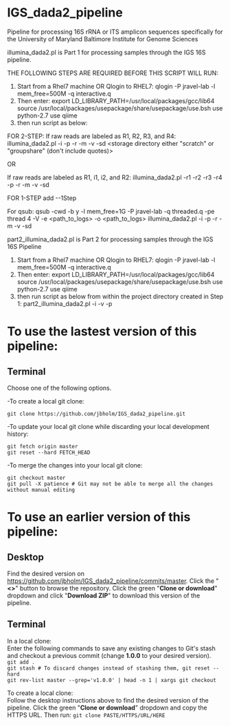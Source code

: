 # IGS_dada2_pipeline
Pipeline for processing 16S rRNA or ITS amplicon sequences specifically for the University of Maryland Baltimore Institute for Genome Sciences

illumina_dada2.pl is Part 1 for processing samples through the IGS 16S pipeline. 

THE FOLLOWING STEPS ARE REQUIRED BEFORE THIS SCRIPT WILL RUN:

  1. Start from a Rhel7 machine OR Qlogin to RHEL7:
        qlogin -P jravel-lab -l mem_free=500M -q interactive.q
  2. Then enter:
        export LD_LIBRARY_PATH=/usr/local/packages/gcc/lib64
        source /usr/local/packages/usepackage/share/usepackage/use.bsh
        use python-2.7
        use qiime
  3. then run script as below:
  
FOR 2-STEP:
If raw reads are labeled as R1, R2, R3, and R4:
  illumina_dada2.pl -i <directory containing raw reads> -p <project name> -r <run ID> -m <mapping file> -v <variable region> -sd <storage directory either "scratch" or "groupshare" (don't include quotes)>
  
  OR
  
If raw reads are labeled as R1, i1, i2, and R2:
  illumina_dada2.pl -r1 <full path to raw R1 file> -r2 <full path to raw i1 file>
                    -r3 <full path to raw i2 file> -r4 <full path to raw R2 file>
                    -p <project name> -r <run ID> -m <mapping file> -v <variable region>
                    -sd <storage directory>
  
FOR 1-STEP
  add --1Step

For qsub:
  qsub -cwd -b y -l mem_free=1G -P jravel-lab -q threaded.q -pe thread 4 -V -e <path_to_logs>
  -o <path_to_logs>  illumina_dada2.pl -i <directory containing raw reads> -p <project name> -r <run ID> -m <mapping file> -v <variable region> -sd <storage directory enter the word scratch or groupshare>
  
part2_illumina_dada2.pl is Part 2 for processing samples through the IGS 16S Pipeline
  1. Start from a Rhel7 machine OR Qlogin to RHEL7:
        qlogin -P jravel-lab -l mem_free=500M -q interactive.q
  2. Then enter:
        export LD_LIBRARY_PATH=/usr/local/packages/gcc/lib64
        source /usr/local/packages/usepackage/share/usepackage/use.bsh
        use python-2.7
        use qiime
  3. then run script as below from within the project directory created in Step 1:
part2_illumina_dada2.pl -i <comma-separated-input-run-names> -v <variable-region> -p <project-ID>

# To use the lastest version of this pipeline:
## Terminal
Choose one of the following options.

-To create a local git clone:

`git clone https://github.com/jbholm/IGS_dada2_pipeline.git`

-To update your local git clone while discarding your local development history:

`git fetch origin master`  
`git reset --hard FETCH_HEAD`

-To merge the changes into your local git clone:

`git checkout master`  
`git pull -X patience # Git may not be able to merge all the changes without manual editing`

# To use an earlier version of this pipeline:
## Desktop
Find the desired version on https://github.com/jbholm/IGS_dada2_pipeline/commits/master. Click the "**<>**" button to browse the repository. Click the green "**Clone or download**" dropdown and click "**Download ZIP**" to download this version of the pipeline.
## Terminal
In a local clone:  
Enter the following commands to save any existing changes to Git's stash and checkout a previous commit (change **1.0.0** to your desired version).  
`git add .`  
`git stash # To discard changes instead of stashing them, git reset --hard`  
`git rev-list master --grep='v1.0.0' | head -n 1 | xargs git checkout`  

To create a local clone:  
Follow the desktop instructions above to find the desired version of the pipeline. Click the green "**Clone or download**" dropdown and copy the HTTPS URL. Then run:
`git clone PASTE/HTTPS/URL/HERE`
